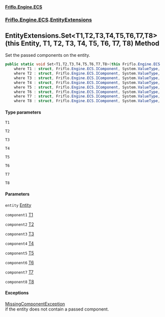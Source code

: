 #### [Friflo.Engine.ECS](index.md 'index')
### [Friflo.Engine.ECS](Friflo.Engine.ECS.md 'Friflo.Engine.ECS').[EntityExtensions](EntityExtensions.md 'Friflo.Engine.ECS.EntityExtensions')

## EntityExtensions.Set<T1,T2,T3,T4,T5,T6,T7,T8>(this Entity, T1, T2, T3, T4, T5, T6, T7, T8) Method

Set the passed components on the entity.

```csharp
public static void Set<T1,T2,T3,T4,T5,T6,T7,T8>(this Friflo.Engine.ECS.Entity entity, in T1 component1, in T2 component2, in T3 component3, in T4 component4, in T5 component5, in T6 component6, in T7 component7, in T8 component8)
    where T1 : struct, Friflo.Engine.ECS.IComponent, System.ValueType, System.ValueType
    where T2 : struct, Friflo.Engine.ECS.IComponent, System.ValueType, System.ValueType
    where T3 : struct, Friflo.Engine.ECS.IComponent, System.ValueType, System.ValueType
    where T4 : struct, Friflo.Engine.ECS.IComponent, System.ValueType, System.ValueType
    where T5 : struct, Friflo.Engine.ECS.IComponent, System.ValueType, System.ValueType
    where T6 : struct, Friflo.Engine.ECS.IComponent, System.ValueType, System.ValueType
    where T7 : struct, Friflo.Engine.ECS.IComponent, System.ValueType, System.ValueType
    where T8 : struct, Friflo.Engine.ECS.IComponent, System.ValueType, System.ValueType;
```
#### Type parameters

<a name='Friflo.Engine.ECS.EntityExtensions.Set_T1,T2,T3,T4,T5,T6,T7,T8_(thisFriflo.Engine.ECS.Entity,T1,T2,T3,T4,T5,T6,T7,T8).T1'></a>

`T1`

<a name='Friflo.Engine.ECS.EntityExtensions.Set_T1,T2,T3,T4,T5,T6,T7,T8_(thisFriflo.Engine.ECS.Entity,T1,T2,T3,T4,T5,T6,T7,T8).T2'></a>

`T2`

<a name='Friflo.Engine.ECS.EntityExtensions.Set_T1,T2,T3,T4,T5,T6,T7,T8_(thisFriflo.Engine.ECS.Entity,T1,T2,T3,T4,T5,T6,T7,T8).T3'></a>

`T3`

<a name='Friflo.Engine.ECS.EntityExtensions.Set_T1,T2,T3,T4,T5,T6,T7,T8_(thisFriflo.Engine.ECS.Entity,T1,T2,T3,T4,T5,T6,T7,T8).T4'></a>

`T4`

<a name='Friflo.Engine.ECS.EntityExtensions.Set_T1,T2,T3,T4,T5,T6,T7,T8_(thisFriflo.Engine.ECS.Entity,T1,T2,T3,T4,T5,T6,T7,T8).T5'></a>

`T5`

<a name='Friflo.Engine.ECS.EntityExtensions.Set_T1,T2,T3,T4,T5,T6,T7,T8_(thisFriflo.Engine.ECS.Entity,T1,T2,T3,T4,T5,T6,T7,T8).T6'></a>

`T6`

<a name='Friflo.Engine.ECS.EntityExtensions.Set_T1,T2,T3,T4,T5,T6,T7,T8_(thisFriflo.Engine.ECS.Entity,T1,T2,T3,T4,T5,T6,T7,T8).T7'></a>

`T7`

<a name='Friflo.Engine.ECS.EntityExtensions.Set_T1,T2,T3,T4,T5,T6,T7,T8_(thisFriflo.Engine.ECS.Entity,T1,T2,T3,T4,T5,T6,T7,T8).T8'></a>

`T8`
#### Parameters

<a name='Friflo.Engine.ECS.EntityExtensions.Set_T1,T2,T3,T4,T5,T6,T7,T8_(thisFriflo.Engine.ECS.Entity,T1,T2,T3,T4,T5,T6,T7,T8).entity'></a>

`entity` [Entity](Entity.md 'Friflo.Engine.ECS.Entity')

<a name='Friflo.Engine.ECS.EntityExtensions.Set_T1,T2,T3,T4,T5,T6,T7,T8_(thisFriflo.Engine.ECS.Entity,T1,T2,T3,T4,T5,T6,T7,T8).component1'></a>

`component1` [T1](EntityExtensions.Set_T1,T2,T3,T4,T5,T6,T7,T8_(thisEntity,T1,T2,T3,T4,T5,T6,T7,T8).md#Friflo.Engine.ECS.EntityExtensions.Set_T1,T2,T3,T4,T5,T6,T7,T8_(thisFriflo.Engine.ECS.Entity,T1,T2,T3,T4,T5,T6,T7,T8).T1 'Friflo.Engine.ECS.EntityExtensions.Set<T1,T2,T3,T4,T5,T6,T7,T8>(this Friflo.Engine.ECS.Entity, T1, T2, T3, T4, T5, T6, T7, T8).T1')

<a name='Friflo.Engine.ECS.EntityExtensions.Set_T1,T2,T3,T4,T5,T6,T7,T8_(thisFriflo.Engine.ECS.Entity,T1,T2,T3,T4,T5,T6,T7,T8).component2'></a>

`component2` [T2](EntityExtensions.Set_T1,T2,T3,T4,T5,T6,T7,T8_(thisEntity,T1,T2,T3,T4,T5,T6,T7,T8).md#Friflo.Engine.ECS.EntityExtensions.Set_T1,T2,T3,T4,T5,T6,T7,T8_(thisFriflo.Engine.ECS.Entity,T1,T2,T3,T4,T5,T6,T7,T8).T2 'Friflo.Engine.ECS.EntityExtensions.Set<T1,T2,T3,T4,T5,T6,T7,T8>(this Friflo.Engine.ECS.Entity, T1, T2, T3, T4, T5, T6, T7, T8).T2')

<a name='Friflo.Engine.ECS.EntityExtensions.Set_T1,T2,T3,T4,T5,T6,T7,T8_(thisFriflo.Engine.ECS.Entity,T1,T2,T3,T4,T5,T6,T7,T8).component3'></a>

`component3` [T3](EntityExtensions.Set_T1,T2,T3,T4,T5,T6,T7,T8_(thisEntity,T1,T2,T3,T4,T5,T6,T7,T8).md#Friflo.Engine.ECS.EntityExtensions.Set_T1,T2,T3,T4,T5,T6,T7,T8_(thisFriflo.Engine.ECS.Entity,T1,T2,T3,T4,T5,T6,T7,T8).T3 'Friflo.Engine.ECS.EntityExtensions.Set<T1,T2,T3,T4,T5,T6,T7,T8>(this Friflo.Engine.ECS.Entity, T1, T2, T3, T4, T5, T6, T7, T8).T3')

<a name='Friflo.Engine.ECS.EntityExtensions.Set_T1,T2,T3,T4,T5,T6,T7,T8_(thisFriflo.Engine.ECS.Entity,T1,T2,T3,T4,T5,T6,T7,T8).component4'></a>

`component4` [T4](EntityExtensions.Set_T1,T2,T3,T4,T5,T6,T7,T8_(thisEntity,T1,T2,T3,T4,T5,T6,T7,T8).md#Friflo.Engine.ECS.EntityExtensions.Set_T1,T2,T3,T4,T5,T6,T7,T8_(thisFriflo.Engine.ECS.Entity,T1,T2,T3,T4,T5,T6,T7,T8).T4 'Friflo.Engine.ECS.EntityExtensions.Set<T1,T2,T3,T4,T5,T6,T7,T8>(this Friflo.Engine.ECS.Entity, T1, T2, T3, T4, T5, T6, T7, T8).T4')

<a name='Friflo.Engine.ECS.EntityExtensions.Set_T1,T2,T3,T4,T5,T6,T7,T8_(thisFriflo.Engine.ECS.Entity,T1,T2,T3,T4,T5,T6,T7,T8).component5'></a>

`component5` [T5](EntityExtensions.Set_T1,T2,T3,T4,T5,T6,T7,T8_(thisEntity,T1,T2,T3,T4,T5,T6,T7,T8).md#Friflo.Engine.ECS.EntityExtensions.Set_T1,T2,T3,T4,T5,T6,T7,T8_(thisFriflo.Engine.ECS.Entity,T1,T2,T3,T4,T5,T6,T7,T8).T5 'Friflo.Engine.ECS.EntityExtensions.Set<T1,T2,T3,T4,T5,T6,T7,T8>(this Friflo.Engine.ECS.Entity, T1, T2, T3, T4, T5, T6, T7, T8).T5')

<a name='Friflo.Engine.ECS.EntityExtensions.Set_T1,T2,T3,T4,T5,T6,T7,T8_(thisFriflo.Engine.ECS.Entity,T1,T2,T3,T4,T5,T6,T7,T8).component6'></a>

`component6` [T6](EntityExtensions.Set_T1,T2,T3,T4,T5,T6,T7,T8_(thisEntity,T1,T2,T3,T4,T5,T6,T7,T8).md#Friflo.Engine.ECS.EntityExtensions.Set_T1,T2,T3,T4,T5,T6,T7,T8_(thisFriflo.Engine.ECS.Entity,T1,T2,T3,T4,T5,T6,T7,T8).T6 'Friflo.Engine.ECS.EntityExtensions.Set<T1,T2,T3,T4,T5,T6,T7,T8>(this Friflo.Engine.ECS.Entity, T1, T2, T3, T4, T5, T6, T7, T8).T6')

<a name='Friflo.Engine.ECS.EntityExtensions.Set_T1,T2,T3,T4,T5,T6,T7,T8_(thisFriflo.Engine.ECS.Entity,T1,T2,T3,T4,T5,T6,T7,T8).component7'></a>

`component7` [T7](EntityExtensions.Set_T1,T2,T3,T4,T5,T6,T7,T8_(thisEntity,T1,T2,T3,T4,T5,T6,T7,T8).md#Friflo.Engine.ECS.EntityExtensions.Set_T1,T2,T3,T4,T5,T6,T7,T8_(thisFriflo.Engine.ECS.Entity,T1,T2,T3,T4,T5,T6,T7,T8).T7 'Friflo.Engine.ECS.EntityExtensions.Set<T1,T2,T3,T4,T5,T6,T7,T8>(this Friflo.Engine.ECS.Entity, T1, T2, T3, T4, T5, T6, T7, T8).T7')

<a name='Friflo.Engine.ECS.EntityExtensions.Set_T1,T2,T3,T4,T5,T6,T7,T8_(thisFriflo.Engine.ECS.Entity,T1,T2,T3,T4,T5,T6,T7,T8).component8'></a>

`component8` [T8](EntityExtensions.Set_T1,T2,T3,T4,T5,T6,T7,T8_(thisEntity,T1,T2,T3,T4,T5,T6,T7,T8).md#Friflo.Engine.ECS.EntityExtensions.Set_T1,T2,T3,T4,T5,T6,T7,T8_(thisFriflo.Engine.ECS.Entity,T1,T2,T3,T4,T5,T6,T7,T8).T8 'Friflo.Engine.ECS.EntityExtensions.Set<T1,T2,T3,T4,T5,T6,T7,T8>(this Friflo.Engine.ECS.Entity, T1, T2, T3, T4, T5, T6, T7, T8).T8')

#### Exceptions

[MissingComponentException](MissingComponentException.md 'Friflo.Engine.ECS.MissingComponentException')  
if the entity does not contain a passed component.